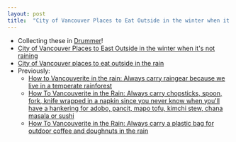 ```yaml
---
layout: post
title:  "City of Vancouver Places to Eat Outside in the winter when it's not raining and when it IS raining"
---
```


* Collecting these in [Drummer](http://drummer.scripting.com/)!
* [City of Vancouver Places to East Outside in the winter when it's not raining](http://oldschool.scripting.com/rtanglao/2021/11/22/194155.html?title=cityOfVancouverPlacesToEastOutsideInTheWinterWhenItsNotRaining)
* [City of Vancouver places to eat outside in the rain](http://oldschool.scripting.com/rtanglao/2021/11/21/175754.html?title=cityOfVancouverPlacesToEatOutsideInTheRain)
* Previously:
  * [How to Vancouverite in the rain: Always carry raingear because we live in a temperate rainforest](http://rolandtanglao.com/2021/03/19/p1-how-to-vancouverite-always-carry-raingear/)     
  * [How  To Vancouverite in the Rain: Always carry chopsticks, spoon, fork,  knife wrapped in a napkin since you never know when you'll have a  hankering for adobo, pancit, mapo tofu, kimchi stew, chana masala or  sushi](http://rolandtanglao.com/2021/03/16/p1-how-to-vancouverite-always-carry-chopsticks-spoon-fork-knife-napkin-dining-rain/)
  * [How To Vancouverite in the Rain: Always carry a plastic bag for outdoor coffee and doughnuts in the rain](http://rolandtanglao.com/2021/03/15/p1-how-to-vancouverite-always-carry-a-plastic-bag-for-coffee-and-doughnuts-in-the-rain/)        



